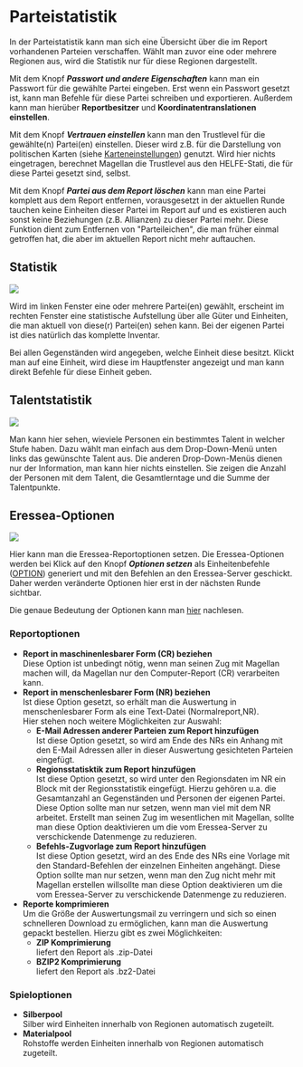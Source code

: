<span id="top"></span>

# Parteistatistik

In der Parteistatistik kann man sich eine Übersicht über die im Report
vorhandenen Parteien verschaffen. Wählt man zuvor eine oder mehrere
Regionen aus, wird die Statistik nur für diese Regionen dargestellt.

Mit dem Knopf ***Passwort und andere Eigenschaften*** kann man ein
Passwort für die gewählte Partei eingeben. Erst wenn ein Passwort
gesetzt ist, kann man Befehle für diese Partei schreiben und
exportieren. Außerdem kann man hierüber **Reportbesitzer** und
**Koordinatentranslationen einstellen**.

Mit dem Knopf ***Vertrauen einstellen*** kann man den Trustlevel für die
gewählte(n) Partei(en) einstellen. Dieser wird z.B. für die Darstellung
von politischen Karten (siehe [Karteneinstellungen](options_map/))
genutzt. Wird hier nichts eingetragen, berechnet Magellan die Trustlevel
aus den HELFE-Stati, die für diese Partei gesetzt sind, selbst.

Mit dem Knopf ***Partei aus dem Report löschen*** kann man eine Partei
komplett aus dem Report entfernen, vorausgesetzt in der aktuellen Runde
tauchen keine Einheiten dieser Partei im Report auf und es existieren
auch sonst keine Beziehungen (z.B. Allianzen) zu dieser Partei mehr.
Diese Funktion dient zum Entfernen von "Parteileichen", die man früher
einmal getroffen hat, die aber im aktuellen Report nicht mehr
auftauchen.

  

## Statistik

<img src="../../images/menu_extras_factiontatistics.gif"
data-border="0" />

Wird im linken Fenster eine oder mehrere Partei(en) gewählt, erscheint
im rechten Fenster eine statistische Aufstellung über alle Güter und
Einheiten, die man aktuell von diese(r) Partei(en) sehen kann. Bei der
eigenen Partei ist dies natürlich das komplette Inventar.

Bei allen Gegenständen wird angegeben, welche Einheit diese besitzt.
Klickt man auf eine Einheit, wird diese im Hauptfenster angezeigt und
man kann direkt Befehle für diese Einheit geben.

  

## Talentstatistik

<img src="../../images/menu_extras_factiontatistics_skills.gif"
data-border="0" />

Man kann hier sehen, wieviele Personen ein bestimmtes Talent in welcher
Stufe haben. Dazu wählt man einfach aus dem Drop-Down-Menü unten links
das gewünschte Talent aus. Die anderen Drop-Down-Menüs dienen nur der
Information, man kann hier nichts einstellen. Sie zeigen die Anzahl der
Personen mit dem Talent, die Gesamtlerntage und die Summe der
Talentpunkte.

<span id="eresseaoptions"></span>  

## Eressea-Optionen

<img src="../../images/menu_extras_factiontatistics_options.gif"
data-border="0" />

Hier kann man die Eressea-Reportoptionen setzen. Die Eressea-Optionen
werden bei Klick auf den Knopf ***Optionen setzen*** als
Einheitenbefehle ([OPTION](../../../eressea/orders_desc/)) generiert
und mit den Befehlen an den Eressea-Server geschickt. Daher werden
veränderte Optionen hier erst in der nächsten Runde sichtbar.

Die genaue Bedeutung der Optionen kann man
[hier](../../../eressea/befehle/option/) nachlesen.

  

### Reportoptionen

- **Report in maschinenlesbarer Form (CR) beziehen**  
  Diese Option ist unbedingt nötig, wenn man seinen Zug mit Magellan
  machen will, da Magellan nur den Computer-Report (CR) verarbeiten
  kann.
- **Report in menschenlesbarer Form (NR) beziehen**  
  Ist diese Option gesetzt, so erhält man die Auswertung in
  menschenlesbarer Form als eine Text-Datei (Normalreport,NR).  
  Hier stehen noch weitere Möglichkeiten zur Auswahl:
  - **E-Mail Adressen anderer Parteien zum Report hinzufügen**  
    Ist diese Option gesetzt, so wird am Ende des NRs ein Anhang mit den
    E-Mail Adressen aller in dieser Auswertung gesichteten Parteien
    eingefügt.
  - **Regionsstatisktik zum Report hinzufügen**  
    Ist diese Option gesetzt, so wird unter den Regionsdaten im NR ein
    Block mit der Regionsstatistik eingefügt. Hierzu gehören u.a. die
    Gesamtanzahl an Gegenständen und Personen der eigenen Partei.  
    Diese Option sollte man nur setzen, wenn man viel mit dem NR
    arbeitet. Erstellt man seinen Zug im wesentlichen mit Magellan,
    sollte man diese Option deaktivieren um die vom Eressea-Server zu
    verschickende Datenmenge zu reduzieren.
  - **Befehls-Zugvorlage zum Report hinzufügen**  
    Ist diese Option gesetzt, wird an des Ende des NRs eine Vorlage mit
    den Standard-Befehlen der einzelnen Einheiten angehängt. Diese
    Option sollte man nur setzen, wenn man den Zug nicht mehr mit
    Magellan erstellen willsollte man diese Option deaktivieren um die
    vom Eressea-Server zu verschickende Datenmenge zu reduzieren.
- **Reporte komprimieren**  
  Um die Größe der Auswertungsmail zu verringern und sich so einen
  schnelleren Download zu ermöglichen, kann man die Auswertung gepackt
  bestellen. Hierzu gibt es zwei Möglichkeiten:
  - **ZIP Komprimierung**  
    liefert den Report als .zip-Datei
  - **BZIP2 Komprimierung**  
    liefert den Report als .bz2-Datei

### Spieloptionen

- **Silberpool**  
  Silber wird Einheiten innerhalb von Regionen automatisch zugeteilt.
- **Materialpool**  
  Rohstoffe werden Einheiten innerhalb von Regionen automatisch
  zugeteilt.
